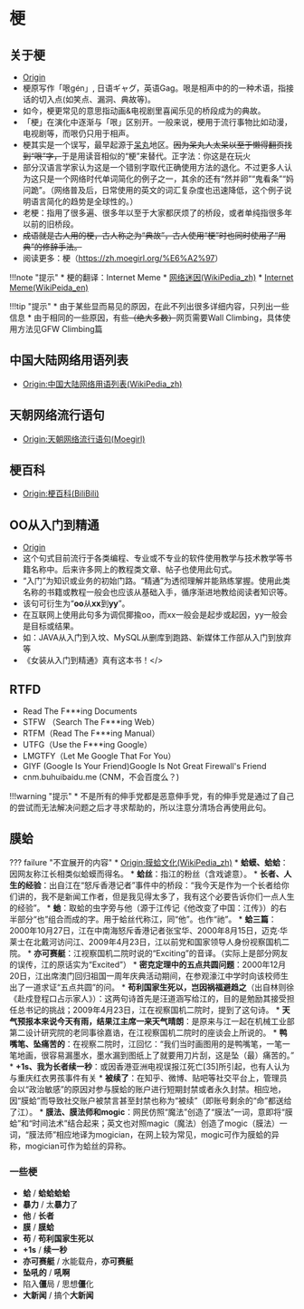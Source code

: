 # 梗
## 关于梗
* [Origin](https://zh.moegirl.org/%E6%A2%97)
* 梗原写作「哏gén」, 日语ギャグ，英语Gag。哏是相声中的的一种术语，指接话的切入点(如笑点、漏洞、典故等)。
* 如今，梗更常见的意思指动画&电视剧里喜闻乐见的桥段成为的典故。
* 「梗」在演化中逐渐与「哏」区别开。一般来说，梗用于流行事物比如动漫，电视剧等，而哏仍只用于相声。
* 梗其实是一个误写，最早起源于[呆丸](https://zh.moegirl.org/%E5%91%86%E4%B8%B8)地区。<del>因为呆丸人太呆以至于懒得翻页找到“哏”字，</del>于是用读音相似的“梗”来替代。<c>正字法：你这是在玩火</c>
* 部分汉语言学家认为这是一个错别字取代正确使用方法的退化。不过更多人认为这只是一个网络时代单词简化的例子之一，其余的还有“然并卵”“鬼看条”“妈问跪”。（网络普及后，日常使用的英文的词汇复杂度也迅速降低，这个例子说明语言简化的趋势是全球性的。）
* 老梗：指用了很多遍、很多年以至于大家都厌烦了的桥段，或者单纯指很多年以前的旧桥段。
* <del>成语就是古人用的梗，古人称之为“典故”，古人使用“梗”时也同时使用了“用典”的修辞手法。</del>
* 阅读更多：梗（<https://zh.moegirl.org/%E6%A2%97>）


!!!note "提示"
    * 梗的翻译：Internet Meme
    * [网络迷因(WikiPedia_zh)](https://zh.wikipedia.org/wiki/%E7%B6%B2%E8%B7%AF%E7%88%86%E7%B4%85%E4%BA%8B%E7%89%A9)
    * [Internet Meme(WikiPeida_en)](https://en.wikipedia.org/wiki/Internet_meme)
    
!!!tip "提示"
    * 由于某些显而易见的原因，在此不列出很多详细内容，只列出一些信息
    * 由于相同的一些原因，有些<c><del>（绝大多数）</del></c>网页需要Wall Climbing，具体使用方法见GFW Climbing篇

## 中国大陆网络用语列表
* [Origin:中国大陆网络用语列表(WikiPedia_zh)](https://zh.wikipedia.org/wiki/%E4%B8%AD%E5%9B%BD%E5%A4%A7%E9%99%86%E7%BD%91%E7%BB%9C%E7%94%A8%E8%AF%AD%E5%88%97%E8%A1%A8)

## 天朝网络流行语句
* [Origin:天朝网络流行语句(Moegirl)](https://zh.moegirl.org/Template:%E5%A4%A9%E6%9C%9D%E7%BD%91%E7%BB%9C%E6%B5%81%E8%A1%8C%E8%AF%AD%E5%8F%A5)


## 梗百科
* [Origin:梗百科(BiliBili)](https://space.bilibili.com/808171/channel/detail?cid=18345)

## OO从入门到精通
* [Origin](https://zh.moegirl.org/Oo%E4%BB%8E%E5%85%A5%E9%97%A8%E5%88%B0%E7%B2%BE%E9%80%9A)
* 这个句式目前流行于各类编程、专业<c>或不专业</c>的软件使用教学与技术教学等书籍名称中。后来许多网上的教程类文章、帖子也使用此句式。
* “入门”为知识或业务的初始门路。“精通”为透彻理解并能熟练掌握。使用此类名称的书籍或教程一般会<c>也应该</c>从基础入手，循序渐进地教给阅读者知识等。
* 该句可衍生为“**oo**从**xx**到**yy**”。
* 在互联网上使用此句多为调侃揶揄oo，而xx一般会是起步或起因，yy一般会是目标或结果。
* 如：JAVA从入门到入坟、MySQL从删库到跑路、<c>新媒体工作部从入门到放弃</c>等
* <c>《女装从入门到精通》</c><c>真有这本书！</>

## RTFD
* Read The F***ing Documents
* STFW （Search The F***ing Web）
* RTFM（Read The F***ing Manual）
* UTFG（Use the F***ing Google）
* LMGTFY（Let Me Google That For You）
* GIYF (Google Is Your Friend)<c>Google Is Not Great Firewall's Friend</c>
* cnm.buhuibaidu.me (CNM，不会百度么？)

!!!warning "提示"
    * 不是所有的伸手党都是恶意伸手党，有的伸手党是通过了自己的尝试而无法解决问题之后才寻求帮助的，所以注意分清场合再使用此句。



## 膜蛤

??? failure "不宜展开的内容"
    * [Origin:膜蛤文化(WikiPedia_zh)](https://zh.wikipedia.org/wiki/%E8%86%9C%E8%9B%A4%E6%96%87%E5%8C%96)
    * **蛤蟆、蛤蛤**：因网友称江长相类似蛤蟆而得名。
    * **蛤丝**：指江的粉丝（含戏谑意）。
    * **长者、人生的经验**：出自江在“怒斥香港记者”事件中的桥段：“我今天是作为一个长者给你们讲的，我不是新闻工作者，但是我见得太多了，我有这个必要告诉你们一点人生的经验”。
    * **虵**：取蛤的虫字旁与他（源于江传记《他改变了中国：江传》）的右半部分“也”组合而成的字。用于蛤丝代称江，同“他”。也作“祂”。
    * **蛤三篇**：2000年10月27日，江在中南海怒斥香港记者张宝华、2000年8月15日，迈克·华莱士在北戴河访问江、2009年4月23日，江以前党和国家领导人身份视察国机二院。
    * **亦可赛艇**：江视察国机二院时说的“Exciting”的音译。（实际上是部分网友的误传，江的原话实为“Excited”）
    * **密克定理中的五点共圆问题**：2000年12月20日，江出席澳门回归祖国一周年庆典活动期间，在参观濠江中学时向该校师生出了一道求证“五点共圆”的问。
    * **苟利国家生死以，岂因祸福避趋之**（出自林则徐《赴戍登程口占示家人》）：这两句诗首先是汪道涵写给江的，目的是勉励其接受担任总书记的挑战；2009年4月23日，江在视察国机二院时，提到了这句诗。
    * **天气预报本来说今天有雨，结果江主席一来天气晴朗**：是原来与江一起在机械工业部第二设计研究院的老同事徐嘉诰，在江视察国机二院时的座谈会上所说的。
    * **鸭嘴笔、坠痛苦的**：在视察二院时，江回忆：“我们当时画图用的是鸭嘴笔，一笔一笔地画，很容易漏墨水，墨水漏到图纸上了就要用刀片刮，这是坠（最）痛苦的。”
    * **+1s、我为长者续一秒**：或因香港亚洲电视误报江死亡[35]所引起，也有人认为与重庆红衣男孩事件有关
    * **被续了**：在知乎、微博、贴吧等社交平台上，管理员会以“政治敏感”的原因对参与膜蛤的账户进行短期封禁或者永久封禁。相应地，因“膜蛤”而导致社交账户被禁言甚至封禁也称为“被续”（即账号剩余的“命”都送给了江）。
    * **膜法、膜法师和mogic**：网民仿照“魔法”创造了“膜法”一词，意即将“膜蛤”和“时间法术”结合起来；英文也对照magic（魔法）创造了mogic（膜法）一词，“膜法师”相应地译为mogician，在网上较为常见，mogic可作为膜蛤的异称，mogician可作为蛤丝的异称。
    
### 一些梗
* **蛤** / **蛤蛤蛤蛤**
* **暴力** / 太**暴力**了
* **他** / **长者**
* **膜** / **膜蛤**
* **苟** / **苟利国家生死以**
* **+1s** / **续一秒**
* **亦可赛艇** / 水能载舟，**亦可赛艇**
* **坠吼的** / **吼啊**
* 陷入**僵**局 / 思想**僵**化
* **大新闻** / 搞个**大新闻**



